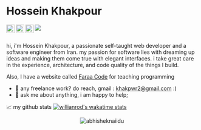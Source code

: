 
# Hossein Khakpour
<a href="https://www.instagram.com/FaraKhakpoor/">
  <img align="left" alt="Abhishek's Instagram" width="22px" src="https://raw.githubusercontent.com/hussainweb/hussainweb/main/icons/instagram.png" />
</a>
<a href="https://discord.gg/HosseinKhakpoor#9750">
  <img align="left" alt="Abhishek's Discord" width="22px" src="https://raw.githubusercontent.com/peterthehan/peterthehan/master/assets/discord.svg" />
</a>

<a href="https://www.linkedin.com/in/hossein-khakpour-664408244/">
  <img align="left" alt="Abhishek's LinkedIN" width="22px" src="https://raw.githubusercontent.com/peterthehan/peterthehan/master/assets/linkedin.svg" />
</a>

![](https://visitor-badge.glitch.me/badge?page_id=iHosseinKhakpoor/iHosseinKhakpoor)

<br />
hi, i'm Hossein Khakpour, a passionate self-taught web developer and a  software engineer from Iran. my passion for software lies with dreaming up ideas and making them come true with elegant interfaces. i take great care in the experience, architecture, and code quality of the things I build.


Also, I have a website called [Faraa Code](https://www.faraacode.ir/) for teaching programming

- 💼 any freelance work? do reach, gmail : khakpwr2@gmail.com :)
- 💬 ask me about anything, i am happy to help;


📈 my github stats 
[![willianrod's wakatime stats](https://github-readme-stats.vercel.app/api/wakatime?username=HosseinKhakpour)](https://github.com/anuraghazra/github-readme-stats)
<p align="center"> <img src="https://github-readme-stats.vercel.app/api?username=HosseinKhakpour &show_icons=true&theme=gotham" alt="abhisheknaiidu" />
